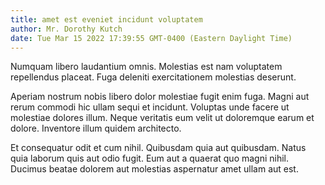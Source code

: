 ```yaml
---
title: amet est eveniet incidunt voluptatem
author: Mr. Dorothy Kutch
date: Tue Mar 15 2022 17:39:55 GMT-0400 (Eastern Daylight Time)
---
```

Numquam libero laudantium omnis. Molestias est nam voluptatem repellendus placeat. Fuga deleniti exercitationem molestias deserunt.

 Aperiam nostrum nobis libero dolor molestiae fugit enim fuga. Magni aut rerum commodi hic ullam sequi et incidunt. Voluptas unde facere ut molestiae dolores illum. Neque veritatis eum velit ut doloremque earum et dolore. Inventore illum quidem architecto.

 Et consequatur odit et cum nihil. Quibusdam quia aut quibusdam. Natus quia laborum quis aut odio fugit. Eum aut a quaerat quo magni nihil. Ducimus beatae dolorem aut molestias aspernatur amet ullam aut est.